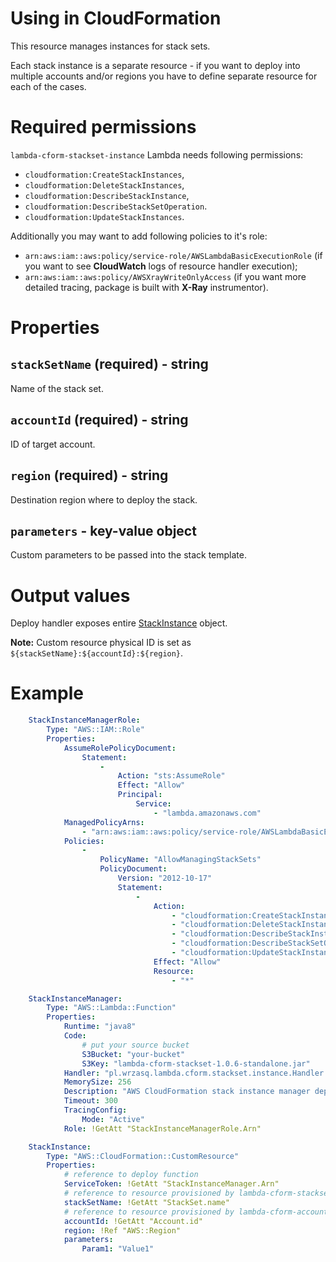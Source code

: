<!---
# This file is part of the pl.wrzasq.lambda.
#
# @license http://mit-license.org/ The MIT license
# @copyright 2019 © by Rafał Wrzeszcz - Wrzasq.pl.
-->

# Using in CloudFormation

This resource manages instances for stack sets.

Each stack instance is a separate resource - if you want to deploy into multiple accounts and/or regions you have to
define separate resource for each of the cases.

# Required permissions

`lambda-cform-stackset-instance` Lambda needs following permissions:

-   `cloudformation:CreateStackInstances`,
-   `cloudformation:DeleteStackInstances`,
-   `cloudformation:DescribeStackInstance`,
-   `cloudformation:DescribeStackSetOperation`.
-   `cloudformation:UpdateStackInstances`.

Additionally you may want to add following policies to it's role:

-   `arn:aws:iam::aws:policy/service-role/AWSLambdaBasicExecutionRole` (if you want to see **CloudWatch** logs of
resource handler execution);
-   `arn:aws:iam::aws:policy/AWSXrayWriteOnlyAccess` (if you want more detailed tracing, package is built with
**X-Ray** instrumentor).

# Properties

## `stackSetName` (required) - string

Name of the stack set.

## `accountId` (required) - string

ID of target account.

## `region` (required) - string

Destination region where to deploy the stack.

## `parameters` - key-value object

Custom parameters to be passed into the stack template.

# Output values

Deploy handler exposes entire
[StackInstance](https://docs.aws.amazon.com/AWSJavaSDK/latest/javadoc/com/amazonaws/services/cloudformation/model/StackInstance.html)
object.

**Note:** Custom resource physical ID is set as `${stackSetName}:${accountId}:${region}`.

# Example

```yaml
    StackInstanceManagerRole:
        Type: "AWS::IAM::Role"
        Properties:
            AssumeRolePolicyDocument:
                Statement:
                    -
                        Action: "sts:AssumeRole"
                        Effect: "Allow"
                        Principal:
                            Service:
                                - "lambda.amazonaws.com"
            ManagedPolicyArns:
                - "arn:aws:iam::aws:policy/service-role/AWSLambdaBasicExecutionRole"
            Policies:
                -
                    PolicyName: "AllowManagingStackSets"
                    PolicyDocument:
                        Version: "2012-10-17"
                        Statement:
                            -
                                Action:
                                    - "cloudformation:CreateStackInstance"
                                    - "cloudformation:DeleteStackInstance"
                                    - "cloudformation:DescribeStackInstance"
                                    - "cloudformation:DescribeStackSetOperation"
                                    - "cloudformation:UpdateStackInstances"
                                Effect: "Allow"
                                Resource:
                                    - "*"

    StackInstanceManager:
        Type: "AWS::Lambda::Function"
        Properties:
            Runtime: "java8"
            Code:
                # put your source bucket
                S3Bucket: "your-bucket"
                S3Key: "lambda-cform-stackset-1.0.6-standalone.jar"
            Handler: "pl.wrzasq.lambda.cform.stackset.instance.Handler::handle"
            MemorySize: 256
            Description: "AWS CloudFormation stack instance manager deployment."
            Timeout: 300
            TracingConfig:
                Mode: "Active"
            Role: !GetAtt "StackInstanceManagerRole.Arn"

    StackInstance:
        Type: "AWS::CloudFormation::CustomResource"
        Properties:
            # reference to deploy function
            ServiceToken: !GetAtt "StackInstanceManager.Arn"
            # reference to resource provisioned by lambda-cform-stackset
            stackSetName: !GetAtt "StackSet.name"
            # reference to resource provisioned by lambda-cform-account
            accountId: !GetAtt "Account.id"
            region: !Ref "AWS::Region"
            parameters:
                Param1: "Value1"
```
